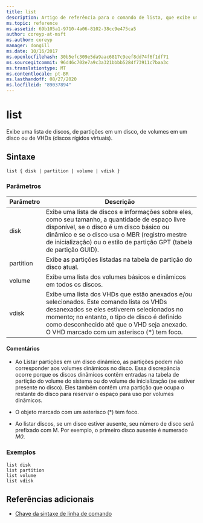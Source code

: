 ```yaml
---
title: list
description: Artigo de referência para o comando de lista, que exibe uma lista de discos, de partições em um disco, de volumes em um disco ou de VHDs (discos rígidos virtuais).
ms.topic: reference
ms.assetid: 69b105a1-9710-4a06-8102-38cc9e475ca5
author: coreyp-at-msft
ms.author: coreyp
manager: dongill
ms.date: 10/16/2017
ms.openlocfilehash: 30b5efc309e5da9aac6817c9eef8dd74f6f1df71
ms.sourcegitcommit: 96d46c702e7a9c3a321bbbb5284f73911c7baa3c
ms.translationtype: MT
ms.contentlocale: pt-BR
ms.lasthandoff: 08/27/2020
ms.locfileid: "89037894"
---
```

# <a name="list"></a>list

Exibe uma lista de discos, de partições em um disco, de volumes em um disco ou de VHDs (discos rígidos virtuais).

## <a name="syntax"></a>Sintaxe

```
list { disk | partition | volume | vdisk }
```

### <a name="parameters"></a>Parâmetros

| Parâmetro | Descrição |
| --------- | ----------- |
| disk | Exibe uma lista de discos e informações sobre eles, como seu tamanho, a quantidade de espaço livre disponível, se o disco é um disco básico ou dinâmico e se o disco usa o MBR (registro mestre de inicialização) ou o estilo de partição GPT (tabela de partição GUID). |
| partition | Exibe as partições listadas na tabela de partição do disco atual. |
| volume | Exibe uma lista dos volumes básicos e dinâmicos em todos os discos. |
| vdisk | Exibe uma lista dos VHDs que estão anexados e/ou selecionados. Este comando lista os VHDs desanexados se eles estiverem selecionados no momento; no entanto, o tipo de disco é definido como desconhecido até que o VHD seja anexado. O VHD marcado com um asterisco (*) tem foco. |

#### <a name="remarks"></a>Comentários

- Ao Listar partições em um disco dinâmico, as partições podem não corresponder aos volumes dinâmicos no disco. Essa discrepância ocorre porque os discos dinâmicos contêm entradas na tabela de partição do volume do sistema ou do volume de inicialização (se estiver presente no disco). Eles também contêm uma partição que ocupa o restante do disco para reservar o espaço para uso por volumes dinâmicos.

- O objeto marcado com um asterisco (*) tem foco.

- Ao listar discos, se um disco estiver ausente, seu número de disco será prefixado com M. Por exemplo, o primeiro disco ausente é numerado *M0*.

### <a name="examples"></a>Exemplos

```
list disk
list partition
list volume
list vdisk
```

## <a name="additional-references"></a>Referências adicionais

- [Chave da sintaxe de linha de comando](command-line-syntax-key.md)
